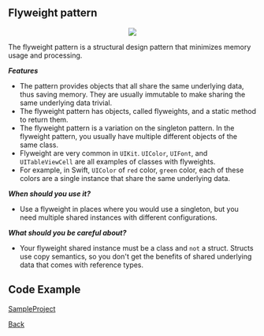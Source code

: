##  Flyweight pattern

<p align="center">
  <image src="images/flyweight.png"></image>
</p>



The flyweight pattern is a structural design pattern that minimizes memory usage and processing.

***Features***
- The pattern provides objects that all share the same underlying data, thus saving memory. They are usually immutable to make sharing the same underlying data trivial.
- The flyweight pattern has objects, called flyweights, and a static method to return them.
- The flyweight pattern is a variation on the singleton pattern. In the flyweight pattern, you usually have multiple different objects of the same class.
- Flyweight are very common in `UIKit`. `UIColor`, `UIFont`, and `UITableViewCell` are all examples of classes with flyweights.
- For example, in Swift, `UIColor` of `red` color, `green` color, each of these colors are a single instance that share the same underlying data.

***When should you use it?***

- Use a flyweight in places where you would use a singleton, but you need multiple shared instances with different configurations.


***What should you be careful about?***
- Your flyweight shared instance must be a class and `not` a struct. Structs use copy semantics, so you don't get the benefits of shared underlying data that comes with reference types.

## Code Example
[SampleProject]

[SampleProject]: ../samples/Flyweight-pattern/ "SampleProject"






[Back]

[Back]: ../README.md "Back"
